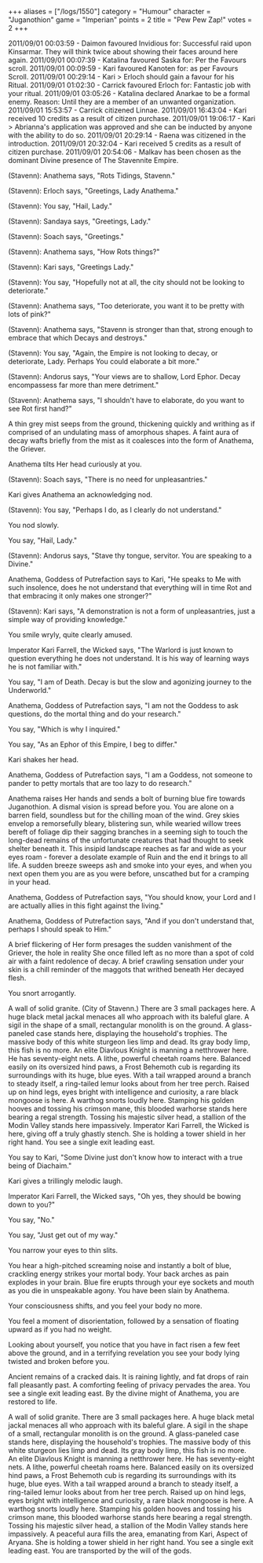 +++
aliases = ["/logs/1550"]
category = "Humour"
character = "Juganothion"
game = "Imperian"
points = 2
title = "Pew Pew Zap!"
votes = 2
+++

2011/09/01 00:03:59 - Daimon favoured Invidious for: Successful raid upon 
Kinsarmar. They will think twice about showing their faces around here again.
2011/09/01 00:07:39 - Katalina favoured Saska for: Per the Favours scroll.
2011/09/01 00:09:59 - Kari favoured Kanoten for: as per Favours Scroll.
2011/09/01 00:29:14 - Kari > Erloch should gain a favour for his Ritual.
2011/09/01 01:02:30 - Carrick favoured Erloch for: Fantastic job with your 
ritual.
2011/09/01 03:05:26 - Katalina declared Anarkae to be a formal enemy. Reason: 
Until they are a member of an unwanted organization.
2011/09/01 15:53:57 - Carrick citizened Linnae.
2011/09/01 16:43:04 - Kari received 10 credits as a result of citizen purchase.
2011/09/01 19:06:17 - Kari > Abrianna\'s application was approved and she can be
inducted by anyone with the ability to do so.
2011/09/01 20:29:14 - Raena was citizened in the introduction.
2011/09/01 20:32:04 - Kari received 5 credits as a result of citizen purchase.
2011/09/01 20:54:06 - Malkav has been chosen as the dominant Divine presence of
The Stavennite Empire.

(Stavenn): Anathema says, \"Rots Tidings, Stavenn.\"

(Stavenn): Erloch says, \"Greetings, Lady Anathema.\"

(Stavenn): You say, \"Hail, Lady.\"

(Stavenn): Sandaya says, \"Greetings, Lady.\"

(Stavenn): Soach says, \"Greetings.\"

(Stavenn): Anathema says, \"How Rots things?\"

(Stavenn): Kari says, \"Greetings Lady.\"

(Stavenn): You say, \"Hopefully not at all, the city should not be looking to 
deteriorate.\"

(Stavenn): Anathema says, \"Too deteriorate, you want it to be pretty with lots 
of pink?\"

(Stavenn): Anathema says, \"Stavenn is stronger than that, strong enough to 
embrace that which Decays and destroys.\"

(Stavenn): You say, \"Again, the Empire is not looking to decay, or deteriorate,
Lady. Perhaps You could elaborate a bit more.\"

(Stavenn): Andorus says, \"Your views are to shallow, Lord Ephor. Decay 
encompassess far more than mere detriment.\"

(Stavenn): Anathema says, \"I shouldn\'t have to elaborate, do you want to see 
Rot first hand?\"

A thin grey mist seeps from the ground, thickening quickly and writhing as if 
comprised of an undulating mass of amorphous shapes. A faint aura of decay 
wafts briefly from the mist as it coalesces into the form of Anathema, the 
Griever.

Anathema tilts Her head curiously at you.

(Stavenn): Soach says, \"There is no need for unpleasantries.\"

Kari gives Anathema an acknowledging nod.

(Stavenn): You say, \"Perhaps I do, as I clearly do not understand.\"

You nod slowly.

You say, \"Hail, Lady.\"

(Stavenn): Andorus says, \"Stave thy tongue, servitor. You are speaking to a 
Divine.\"

Anathema, Goddess of Putrefaction says to Kari, \"He speaks to Me with such 
insolence, does he not understand that everything will in time Rot and that 
embracing it only makes one stronger?\"

(Stavenn): Kari says, \"A demonstration is not a form of unpleasantries, just a 
simple way of providing knowledge.\"

You smile wryly, quite clearly amused.

Imperator Kari Farrell, the Wicked says, \"The Warlord is just known to question
everything he does not understand. It is his way of learning ways he is not 
familiar with.\"

You say, \"I am of Death. Decay is but the slow and agonizing journey to the 
Underworld.\"

Anathema, Goddess of Putrefaction says, \"I am not the Goddess to ask questions,
do the mortal thing and do your research.\"

You say, \"Which is why I inquired.\"

You say, \"As an Ephor of this Empire, I beg to differ.\"

Kari shakes her head.

Anathema, Goddess of Putrefaction says, \"I am a Goddess, not someone to pander 
to petty mortals that are too lazy to do research.\"

Anathema raises Her hands and sends a bolt of burning blue fire towards 
Juganothion.
A dismal vision is spread before you. You are alone on a barren field, 
soundless but for the chilling moan of the wind. Grey skies envelop a 
remorsefully bleary, blistering sun, while wearied willow trees bereft of 
foliage dip their sagging branches in a seeming sigh to touch the long-dead 
remains of the unfortunate creatures that had thought to seek shelter beneath 
it. This insipid landscape reaches as far and wide as your eyes roam - forever 
a desolate example of Ruin and the end it brings to all life. A sudden breeze 
sweeps ash and smoke into your eyes, and when you next open them you are as you
were before, unscathed but for a cramping in your head.

Anathema, Goddess of Putrefaction says, \"You should know, your Lord and I are 
actually allies in this fight against the living.\"

Anathema, Goddess of Putrefaction says, \"And if you don\'t understand that, 
perhaps I should speak to Him.\"

A brief flickering of Her form presages the sudden vanishment of the Griever, 
the hole in reality She once filled left as no more than a spot of cold air 
with a faint redolence of decay. A brief crawling sensation under your skin is 
a chill reminder of the maggots that writhed beneath Her decayed flesh.

You snort arrogantly.

A wall of solid granite. (City of Stavenn.)
There are 3 small packages here. A huge black metal jackal menaces all who 
approach with its baleful glare. A sigil in the shape of a small, rectangular 
monolith is on the ground. A glass-paneled case stands here, displaying the 
household\'s trophies. The massive body of this white sturgeon lies limp and 
dead. Its gray body limp, this fish is no more. An elite Diavlous Knight is 
manning a netthrower here. He has seventy-eight nets. A lithe, powerful cheetah
roams here. Balanced easily on its oversized hind paws, a Frost Behemoth cub is
regarding its surroundings with its huge, blue eyes. With a tail wrapped around
a branch to steady itself, a ring-tailed lemur looks about from her tree perch.
Raised up on hind legs, eyes bright with intelligence and curiosity, a rare 
black mongoose is here. A warthog snorts loudly here. Stamping his golden 
hooves and tossing his crimson mane, this blooded warhorse stands here bearing 
a regal strength. Tossing his majestic silver head, a stallion of the Modin 
Valley stands here impassively. Imperator Kari Farrell, the Wicked is here, 
giving off a truly ghastly stench. She is holding a tower shield in her right 
hand.
You see a single exit leading east.

You say to Kari, \"Some Divine just don\'t know how to interact with a true being
of Diachaim.\"

Kari gives a trillingly melodic laugh.

Imperator Kari Farrell, the Wicked says, \"Oh yes, they should be bowing down to
you?\"

You say, \"No.\"

You say, \"Just get out of my way.\"

You narrow your eyes to thin slits.

You hear a high-pitched screaming noise and instantly a bolt of blue, crackling
energy strikes your mortal body. Your back arches as pain explodes in your 
brain. Blue fire erupts through your eye sockets and mouth as you die in 
unspeakable agony.
You have been slain by Anathema.

Your consciousness shifts, and you feel your body no more.

 <dead> 

You feel a moment of disorientation, followed by a sensation of floating upward
as if you had no weight.

 <dead> 

Looking about yourself, you notice that you have in fact risen a few feet above
the ground, and in a terrifying revelation you see your body lying twisted and 
broken before you.

 <dead> 
Ancient remains of a cracked dais.
It is raining lightly, and fat drops of rain fall pleasantly past. A comforting
feeling of privacy pervades the area. You see a single exit leading east.
By the divine might of Anathema, you are restored to life.

A wall of solid granite.
There are 3 small packages here. A huge black metal jackal menaces all who 
approach with its baleful glare. A sigil in the shape of a small, rectangular 
monolith is on the ground. A glass-paneled case stands here, displaying the 
household\'s trophies. The massive body of this white sturgeon lies limp and 
dead. Its gray body limp, this fish is no more. An elite Diavlous Knight is 
manning a netthrower here. He has seventy-eight nets. A lithe, powerful cheetah
roams here. Balanced easily on its oversized hind paws, a Frost Behemoth cub is
regarding its surroundings with its huge, blue eyes. With a tail wrapped around
a branch to steady itself, a ring-tailed lemur looks about from her tree perch.
Raised up on hind legs, eyes bright with intelligence and curiosity, a rare 
black mongoose is here. A warthog snorts loudly here. Stamping his golden 
hooves and tossing his crimson mane, this blooded warhorse stands here bearing 
a regal strength. Tossing his majestic silver head, a stallion of the Modin 
Valley stands here impassively. A peaceful aura fills the area, emanating from 
Kari, Aspect of Aryana. She is holding a tower shield in her right hand.
You see a single exit leading east.
You are transported by the will of the gods.